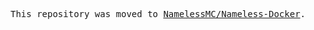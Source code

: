 <pre>This repository was moved to <a href=https://github.com/NamelessMC/Nameless-Docker>NamelessMC/Nameless-Docker</a>.</pre>
